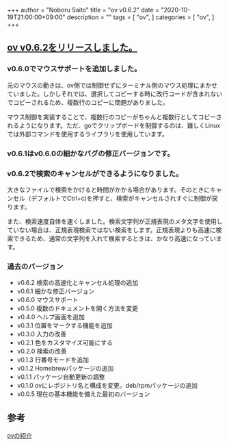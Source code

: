 +++
author = "Noboru Saito"
title = "ov v0.6.2"
date = "2020-10-19T21:00:00+09:00"
description = ""
tags = [
    "ov",
]
categories = [
    "ov",
]
+++

## [ov v0.6.2をリリースしました。](https://github.com/noborus/ov/releases/tag/v0.6.2)

### v0.6.0でマウスサポートを追加しました。

元のマウスの動きは、ov側では制御せずにターミナル側のマウス処理にまかせていました。しかしそれでは、選択してコピーする時に改行コードが含まれないでコピーされるため、複数行のコピーに問題がありました。

マウス制御を実装することで、複数行のコピーがちゃんと複数行としてコピーされるようになります。ただ、goでクリップボードを制御するのは、難しくLinuxでは外部コマンドを使用するライブラリを使用しています。

### v0.6.1はv0.6.0の細かなバグの修正バージョンです。

### v0.6.2で検索のキャンセルができるようになりました。

大きなファイルで検索をかけると時間がかかる場合があります。そのときにキャンセル（デフォルトでCtrl+c)を押すと、検索がキャンセルされすぐに制御が戻ります。

また、検索速度自体を速くしました。検索文字列が正規表現のメタ文字を使用していない場合は、正規表現検索ではない検索をします。正規表現よりも高速に検索できるため、通常の文字列を入れて検索するときは、かなり高速になっています。

### 過去のバージョン

* v0.6.2 検索の高速化とキャンセル処理の追加
* v0.6.1 細かな修正バージョン
* v0.6.0 マウスサポート
* v0.5.0 複数のドキュメントを開く方法を変更
* v0.4.0 ヘルプ画面を追加
* v0.3.1 位置をマークする機能を追加
* v0.3.0 入力の改善
* v0.2.1 色をカスタマイズ可能にする
* v0.2.0 検索の改善
* v0.1.3 行番号モードを追加
* v0.1.2 Homebrewパッケージの追加
* v0.1.1 パッケージ自動更新の調整
* v0.1.0 ovにレポジトリ名と構成を変更。deb/rpmパッケージの追加
* v0.0.5 現在の基本機能を備えた最初のバージョン

## 参考

[ovの紹介](../oviewer)

